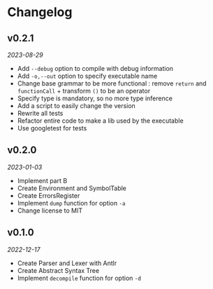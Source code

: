 # Changelog

## v0.2.1

*2023-08-29*

- Add `--debug` option to compile with debug information
- Add `-o,--out` option to specify executable name
- Change base grammar to be more functional : remove `return` and `functionCall` + transform `()` to be an operator
- Specify type is mandatory, so no more type inference
- Add a script to easily change the version
- Rewrite all tests
- Refactor entire code to make a lib used by the executable
- Use googletest for tests

## v0.2.0

*2023-01-03*

- Implement part B
- Create Environment and SymbolTable
- Create ErrorsRegister
- Implement `dump` function for option `-a`
- Change license to MIT

## v0.1.0

*2022-12-17*

- Create Parser and Lexer with Antlr
- Create Abstract Syntax Tree
- Implement `decompile` function for option `-d`
